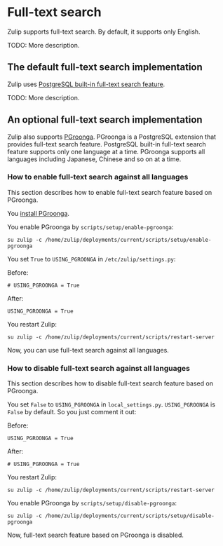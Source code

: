 # Full-text search

Zulip supports full-text search. By default, it supports only
English.

TODO: More description.

## The default full-text search implementation

Zulip uses
[PostgreSQL built-in full-text search feature](http://www.postgresql.org/docs/current/static/textsearch.html).

TODO: More description.

## An optional full-text search implementation

Zulip also supports [PGroonga](http://pgroonga.github.io/). PGroonga
is a PostgreSQL extension that provides full-text search
feature. PostgreSQL built-in full-text search feature supports only
one language at a time. PGroonga supports all languages including
Japanese, Chinese and so on at a time.

### How to enable full-text search against all languages

This section describes how to enable full-text search feature based on
PGroonga.

You [install PGroonga](http://pgroonga.github.io/install/).

You enable PGroonga by `scripts/setup/enable-pgroonga`:

    su zulip -c /home/zulip/deployments/current/scripts/setup/enable-pgroonga

You set `True` to `USING_PGROONGA` in `/etc/zulip/settings.py`:

Before:

    # USING_PGROONGA = True

After:

    USING_PGROONGA = True

You restart Zulip:

    su zulip -c /home/zulip/deployments/current/scripts/restart-server

Now, you can use full-text search against all languages.

### How to disable full-text search against all languages

This section describes how to disable full-text search feature based
on PGroonga.

You set `False` to `USING_PGROONGA` in
`local_settings.py`. `USING_PGROONGA` is `False` by default. So you
just comment it out:

Before:

    USING_PGROONGA = True

After:

    # USING_PGROONGA = True

You restart Zulip:

    su zulip -c /home/zulip/deployments/current/scripts/restart-server

You enable PGroonga by `scripts/setup/disable-pgroonga`:

    su zulip -c /home/zulip/deployments/current/scripts/setup/disable-pgroonga

Now, full-text search feature based on PGroonga is disabled.
